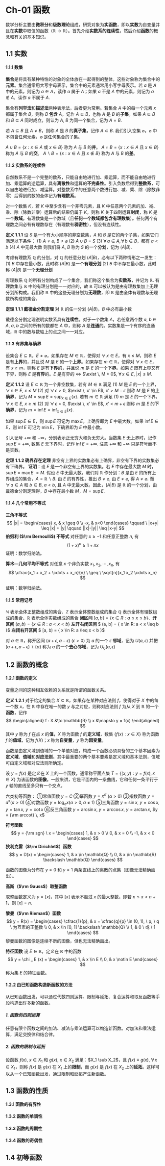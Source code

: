 # Ch-01  函数

数学分析主要由**微积分**和**级数理论**组成，研究对象为**实函数**，即以**实数**为自变量并且在**实数**中取值的函数（$\mathbb{R} \to \mathbb{R}$）。首先介绍**实数系的连续性**，然后介绍**函数**的概念和有关的基本知识。

## 1.1  实数

#### 1.1.1  数集

**集合**是将具有某种特性的对象的全体放在一起得到的整体，这些对象称为集合中的**元素**。集合通常用大写字母表示，集合中的元素通常用小写字母表示。若 $a$ 是 $A$ 中的元素，则记为 $a \in A$，读作 $a$ 属于 $A$；如果 $a$ 不是 $A$ 中的元素，则记为 $a \notin A$，读作 $a$ 不属于 $A$. 

集合有**列举法**和**描述法**两种表示法，后者更为常用。若集合 $A$ 中的每一个元素 $x$ 都属于集合 $B$，则称 $B$ **包含** $A$，记作 $A \subseteq B$，也称 $A$ 是 $B$ 的**子集**。如果 $A \subseteq B$ 和 $B \subseteq A$ 同时成立，则认为 $A$, $B$ 为同一个集合，记为 $A = B$. 

若 $A \subseteq B$ 且 $A \neq B$，则称 $A$ 是 $B$ 的**真子集**，记作 $A \subset B$. 我们引入空集 $\varnothing$，$\varnothing$ 中不包含任何元素，$\varnothing$ 是任何集合的子集。

$A \cup B = \{x: x \in A$ 或 $x \in B \}$ 称为 $A$ 与 $B$ 的**并**。
$A \cap B = \{x: x \in A$ 且 $x \in B \}$ 称为 $A$ 与 $B$ 的**交**。
$A \ \backslash \ B = \{x: x \in A$ 且 $x \notin B \}$ 称为 $A$ 与 $B$ 的**差**。

#### 1.1.2  实数系的连续性

自然数系不是一个完整的数系，只能自由地进行加、乘运算，而不能自由地进行加、乘运算的逆运算，具有**离散性**和运算的**不完备性**。引入负数后得到**整数系**，可以自由地进行加、减运算。对整数系中的任意两个数进行加、减、乘、除（除数非零）后得到的数的全体记为**有理数系**。

对一个数集 $K$，若 $K$ 中至少含有一个非零元素，且 $K$ 中任意两个元素的加、减、乘、除（除数非零）运算后的结果仍属于 $K$，则称 $K$ 关于四则运算**封闭**，称 $K$ 是一个**数域**。有理数集是一个数域（且**任何一个数域都包含有理数集**）。任何两个有理数之间必有有理数存在（有理数有**稠密性**），但没有连续性。

**定义  1.1.1**    设 $S$ 是一个有大小顺序的非空数集，$A$ 和 $B$ 是它的两个子集，如果它们满足以下条件：
$(1)$ $A \neq \varnothing$, $B \neq \varnothing$ 	 $(2)$ $A \cup B = S$ 
$(3)$ $\forall \, a \in A, \forall \, b \in B$，都有 $a < b$ 	 $(4)$ $A$ 中无最大数 
则我们将 $A$, $B$ 称为 $S$ 的一个**分划**，记为 $(A|B)$. 

考虑有理数系 $\mathbb{Q}$ 的分划，对 $\mathbb{Q}$ 的任意分划 $(A | B)$，必有以下两种情形之一发生：
$(1)$ $B$ 中存在最小数，此时称 $(A | B)$ 是一个**有理分划** 
$(2)$ $B$ 中不存在最小数，此时称 $(A | B)$ 是一个**无理分划** 

有理数系 $\mathbb{Q}$ 的所有分划构成了一个集合，我们称这个集合为**实数系**，并记为 $\mathbb{R}$. 有理数集与 $\mathbb{R}$ 中的有理分划是一一对应的，故 $\mathbb{R}$ 可以被认为是由有理数集加上无理分划所构成。我们称 $\mathbb{R}$ 中的这些无理分划为**无理数**，即 $\mathbb{R}$ 是由全体有理数与无理数所构成的集合。

**定理  1.1.1  戴德金分割定理**    对 $\mathbb{R}$ 的任一分划 $(A | B)$，$B$ 中必有最小数

戴德金分割定理说明实数系具有**连续性**。对于一个数集 $A$，若任意两个数 $a$, $b$ $\in$ $A$, $a$, $b$ 之间的所有的数都在 $A$ 中，则称 $A$ 是**连通**的。实数集是一个有序的连通域，$\mathbb{R}$ 中的数与数轴上的点之间一一对应。

#### 1.1.3  有界集与确界

设集合 $E \subseteq \mathbb{R}$，$E \neq \varnothing$，如果存在 $M \in \mathbb{R}$，使得对 $\forall \, x \in E$，有 $x \leq M$，则称 $E$ 是有**上界**的，并且说 $M$ 是 $E$ 的一个**上界**。如果存在 $m \in \mathbb{R}$，使得对 $\forall \, x \in E$，有 $x \geq m$，则称 $E$ 是有**下界**的，并且说 $m$ 是 $E$ 的一个**下界**。如果 $E$ 既有上界又有下界，则称 $E$ 是**有界**的。$E$ 是有界的 $\Leftrightarrow$ $\exist \, M > 0$, $\forall \, x \in E$, $|x| \leq M$. 

**定义  1.1.2**    设 $E \subset \mathbb{R}$ 为一个非空数集，若有 $M \in \mathbb{R}$ 满足
$(1)$ $M$ 是 $E$ 的一个上界，$\forall \, x \in E$, $x \leq M$ 	$(2)$ 对 $\forall \, \epsilon > 0$, $\exist \, x' \in E$, $x' > M - \epsilon$ 
则称 $M$ 是 $E$ 的**上确界**，记为 $M = \sup E = \displaystyle \sup _ {x \in E} \{x\}$. 
若有 $m \in \mathbb{R}$ 满足
$(1)$ $m$ 是 $E$ 的一个下界，$\forall \, x \in E$, $x \geq m$ 	$(2)$ 对 $\forall \, \epsilon > 0$, $\exist \, x' \in E$, $x' < m + \epsilon$ 
则称 $m$ 是 $E$ 的**下确界**，记为 $m = \inf E = \displaystyle \inf _ {x \in E} \{x\}$. 

如果 $\sup E \in E$，则 $\sup E$ 可记为 $\max E$，上确界即为 $E$ 中最大数。如果 $\inf E \in E$，则 $\inf E$ 可记为 $\min E$，下确界即为 $E$ 中最小数。

引入记号 $+\infty$ 和 $-\infty$，分别表示正无穷大和负无穷大。当数集 $E$ 无上界时，记作 $\sup E = + \infty$, 数集 $E$ 无下界时，记作 $\inf E = + \infty$. 注意 $+ \infty$ 和 $- \infty$ 只是符号而不是实数。

**定理  1.1.2  确界存在定理**    非空有上界的实数集必有上确界，非空有下界的实数集必有下确界。
​		**证明**：设 $E$ 是一个非空有上界的实数集。若 $E$ 中存在最大数 $M$ 时，$\sup E$ $=$ $\max E$ $= M$. 假设 $E$ 中无最大数，我们对 $\mathbb{R}$ 作分划：$B$ 是由 $E$ 的所有上界组成的集合，$A = \mathbb{R} \ \backslash \ B$. 由 $E$ 的有界性，推出 $B \neq \varnothing$, 由 $E \neq \varnothing$, 得 $A \neq \varnothing$. 而 $\forall \, a \in A$ 和 $b \in B$, $a < b$, 且 $A$ 中无最大数。因此，$(A|B)$ 是 $\mathbb{R}$ 的一个分划，由戴德金分割定理得，$B$ 中存在最小数 $M$，$M = \sup E$. 

#### 1.1.4  几个常用不等式

**三角不等式**    
$$
|x| = \begin{cases} x, & x \geq 0 \\ -x, & x<0
\end{cases}
\qquad \  |x+y| \leq |x| + |y| \qquad ||x|-|y|| \leq |x-y|
$$
**伯努利 ($\rm Bernoulli$) 不等式**    对任意的 $x \geq -1$ 和任意正整数 $n$, 有
$$
(1+x)^n \geq 1 + nx
$$
证明：数学归纳法。

**算术—几何平均不等式**    对任意 $n$ 个非负实数 $x_1, x_2, \cdots, x_n$, 有
$$
\cfrac{x_1 + x_2 + \cdots + x_n}{n} \ \geq \ \sqrt[n]{x_1 x_2 \cdots x_n}
$$

证明：数学归纳法。

#### 1.1.5  常用记号

$\mathbb{N}$ 表示全体正整数组成的集合、$\mathbb{Z}$ 表示全体整数组成的集合
$\mathbb{Q}$ 表示全体有理数组成的集合、$\mathbb{R}$ 表示全体实数组成的集合
**闭区间**  $[a, b] = \{ x \in R: a\leq x \leq b \}$、**开区间**  $(a, b) = \{ x \in R: a < x < b \}$ 
**左开右闭区间**  $ (a, b] = \{ x \in R: a < x \leq b \}$ 
**左闭右开区间**  $ [a, b) = \{ x \in R: a \leq x < b \}$ 

对 $a \in \mathbb{R}$，称开区间 $(a+\epsilon , a - \epsilon)$ $(\epsilon > 0)$ 为 $a$ 的一个 $\epsilon$ **邻域**，记为 $U(a, \epsilon)$ 
并把 $(a+\epsilon , a - \epsilon) \ \backslash \ \{a\}$ 称为 $a$ 的一个**去心邻域**，记为 $U_0(a, \epsilon)$ 



## 1.2  函数的概念

#### 1.2.1  函数的定义

变量之间的这种相互依赖的关系就是所谓的函数关系。

**定义  1.2.1**    对于给定的集合 $X \subseteq \mathbb{R}$，如果存在某种对应法则 $f$，使得对于 $X$ 中的每一个数 $x$，在 $\mathbb{R}$ 中存在唯一的数 $y$ 与之对应，则称对应法则 $f$ 为从 $X$ 到 $\mathbb{R}$ 的一个**函数**，记作
$$
\begin{aligned}
f : X &\to \mathbb{R} \\
x &\mapsto y = f(x)
\end{aligned}
$$
其中 $y$ 称为 $f$ 在点 $x$ 的**值**，$X$ 称为函数 $f$ 的**定义域**，数集 $\{f(x):x \in X \}$ 称为函数 $f$ 的**值域**，记为 $f(X)$；$x$ 称为**自变量**，$y$ 称为**因变量**。

函数是由定义域到值域的一个单值对应，构成一个函数必须具备的三个基本因素为**定义域**、**值域**和**对应法则**。其中最重要的两个基本要素是定义域和基本法则，值域可由定义域和对应法则所确定。

设 $y = f(x)$ 是定义在 $X$ 上的一个函数，通常称平面点集 $T = \{ (x, y): y = f(x), x \in X \}$ 为该函数的**图像**。一般来讲，它是平面内的一条曲线，它和任何一条平行于 $y$ 轴的直线至多只有一个交点。

六类初等函数：
①常值函数 $y = C$ 
②幂函数 $y = x ^ \alpha$ $(\alpha > 0)$ 
③指数函数 $y = a ^ x(a > 0)$ 
④对数函数 $y = \log_a x (a > 0, a \neq 1)$ 
⑤三角函数 $y = \sin x$, $y = \cos x$, $y = \tan x$, $y = \cot x$ 
⑥反三角函数 $y = \arcsin x$, $y = \arccos x$, $y = \arctan x$, $y = {\rm arccot} \, x$ 

**符号函数**
$$
y = {\rm sgn} \ x = \begin{cases}
1, & x > 0 \\ 0, & x = 0 \\ -1, & x < 0
\end{cases}
$$
**狄利克雷（$\rm Dirichlet$）函数**
$$
y = D(x) = \begin{cases}
1, & x \in \mathbb{Q} \\ 0, & x \in \mathbb{R} \backslash \mathbb{Q}
\end{cases}
$$

函数的图像为分布在 $y = 0$ 和 $y = 1$ 两条直线上的离散的点集（图像无法精确画出）。

**高斯（$\rm Gauss$）取整函数**

取整函数定义为 $y = [x]$，其中 $[x]$ 表示不超过 $x$ 的最大整数，即若 $n \leq x < n+1$，则 $[x] = n$. 

**黎曼（$\rm Rieman$）函数**
$$
y = R(x) = \begin{cases}
\cfrac{1}{p}, & x = \cfrac{q}{p} \in (0, 1), \ p, \ q \ 为互素的正整数 \\
0, & x \in [0, 1] \backslash \mathbb{Q} \\
1, & 0 \ 或 \ 1
\end{cases}
$$
黎曼函数的图像是连续不断的图像，但也无法精确画出。

**特征函数**    设 $E \in \mathbb{R}$，定义在 $\mathbb{R}$ 中的函数
$$
y = \chi _ E (x) = \begin{cases}
1, & x \in E \\ 0, & x \notin E
\end{cases}
$$
称为集 $E$ 的特征函数。

#### 1.2.2  由已知函数构造新函数的方法

从已知函数出发，可以通过代数四则运算、限制与延拓、复合运算和取反函数等手段构造出许多新的函数。

##### 1. 函数的四则运算

任意有限个函数之间的加法、减法与乘法运算可以构造新函数。对加法和乘法运算，满足交换律和结合律。

##### 2. 函数的限制与延拓

设函数 $f(x)$, $x \in X_1$ 和 $g(x)$, $x \in X_2$ 满足：$X_1 \sub X_2$，且 $f(x) \equiv g(x)$, $\forall \, x \in X_1$，则称 $f(x)$ 是 $g(x)$ 在 $X_1$ 上的**限制**，而 $g(x)$ 是 $f(x)$ 在 $X_2$ 上的**延拓**。这样可以从一个已知函数出发，通过限制和延拓产生新函数。















## 1.3  函数的性质

#### 1.3.1  函数的有界性



#### 1.3.2  函数的单调性



#### 1.3.3  函数的周期性



#### 1.3.4  函数的奇偶性



## 1.4  初等函数



